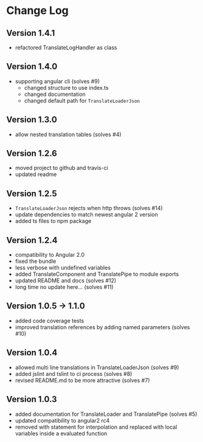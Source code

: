 # Change Log

## Version 1.4.1
* refactored TranslateLogHandler as class

## Version 1.4.0
* supporting angular cli (solves #9)
  * changed structure to use index.ts
  * changed documentation
  * changed default path for `TranslateLoaderJson`

## Version 1.3.0
* allow nested translation tables (solves #4)

## Version 1.2.6
* moved project to github and travis-ci
* updated readme

## Version 1.2.5
* `TranslateLoaderJson` rejects when http throws (solves #14)
* update dependencies to match newest angular 2 version
* added ts files to npm package

## Version 1.2.4
* compatibility to Angular 2.0
* fixed the bundle
* less verbose with undefined variables
* added TranslateComponent and TranslatePipe to module exports
* updated README and docs (solves #12)
* long time no update here... (solves #11)

## Version 1.0.5 -> 1.1.0
* added code coverage tests
* improved translation references by adding named parameters (solves #10)

## Version 1.0.4
* allowed multi line translations in TranslateLoaderJson (solves #9)
* added jslint and tslint to ci process (solves #8)
* revised README.md to be more attractive (solves #7)

## Version 1.0.3
* added documentation for TranslateLoader and TranslatePipe (solves #5)
* updated compatibility to angular2 rc4
* removed with statement for interpolation and replaced with local variables inside a evaluated function
